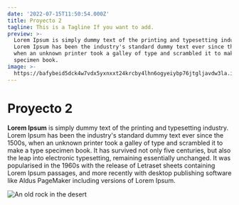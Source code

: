 ```yaml
---
date: '2022-07-15T11:50:54.000Z'
title: Proyecto 2
tagline: This is a Tagline If you want to add.
preview: >-
  Lorem Ipsum is simply dummy text of the printing and typesetting industry.
  Lorem Ipsum has been the industry's standard dummy text ever since the 1500s,
  when an unknown printer took a galley of type and scrambled it to make a type
  specimen book.
image: >-
  https://bafybeid5dck4w7vdx5yxnxxt24krcby4lhn6ogyeiybp76jtgljavdw3la.ipfs.w3s.link/2.jpeg
---
```


# Proyecto 2

**Lorem Ipsum** is simply dummy text of the printing and typesetting industry. Lorem Ipsum has been the industry's standard dummy text ever since the 1500s, when an unknown printer took a galley of type and scrambled it to make a type specimen book. It has survived not only five centuries, but also the leap into electronic typesetting, remaining essentially unchanged. It was popularised in the 1960s with the release of Letraset sheets containing Lorem Ipsum passages, and more recently with desktop publishing software like Aldus PageMaker including versions of Lorem Ipsum.


![An old rock in the desert](https://bafybeid5dck4w7vdx5yxnxxt24krcby4lhn6ogyeiybp76jtgljavdw3la.ipfs.w3s.link/2.jpeg)

